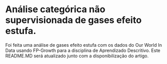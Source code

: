 # Análise categórica não supervisionada de gases efeito estufa.

Foi feita uma análise de gases efeito estufa com os dados do Our World In Data usando FP-Growth para a disciplina de Aprendizado Descritivo. Este README.MD será atualizado junto com a disponibilização do artigo.